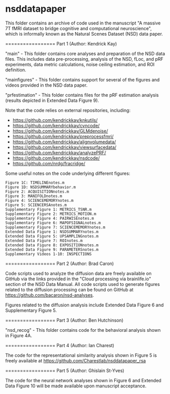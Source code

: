 # nsddatapaper

This folder contains an archive of code used in the manuscript "A massive 7T fMRI dataset to bridge cognitive and computational neuroscience", which is informally known as the Natural Scenes Dataset (NSD) data paper.

================= Part 1 (Author: Kendrick Kay)

"main" - This folder contains core analyses and preparation of the
         NSD data files. This includes data pre-processing, analysis of the
         NSD, fLoc, and pRF experiments, data metric calculations,
         noise ceiling estimation, and ROI definition.
         
"mainfigures" - This folder contains support for several of the figures and
         videos provided in the NSD data paper.

"prfestimation" - This folder contains files for the pRF estimation analysis
                  (results depicted in Extended Data Figure 9).

Note that the code relies on external repositories, including:
* https://github.com/kendrickkay/knkutils/
* https://github.com/kendrickkay/cvncode/
* https://github.com/kendrickkay/GLMdenoise/
* https://github.com/kendrickkay/preprocessfmri/
* https://github.com/kendrickkay/alignvolumedata/
* https://github.com/kendrickkay/viewsurfacedata/
* https://github.com/kendrickkay/analyzePRF/
* https://github.com/kendrickkay/nsdcode/
* https://github.com/nrdg/fracridge/

Some useful notes on the code underlying different figures:

```
Figure 1C: TIMELINEnotes.m
Figure 1D: NSDSUMMARYbehavior.m
Figure 2: ACQUISITIONnotes.m
Figure 3: MANIFOLDnotes.m
Figure 4: SCIENCEMEMORYnotes.m
Figure 5: SCIENCERSAnotes.m
Supplementary Figure 1: METRICS_TSNR.m
Supplementary Figure 2: METRICS_MOTION.m
Supplementary Figure 4: PAIRWISEnotes.m
Supplementary Figure 6: MAPOFSIGNALnotes.m
Supplementary Figure 7: SCIENCEMEMORYnotes.m
Extended Data Figure 1: NSDSUMMARYnotes.m
Extended Data Figure 5: UPSAMPLINGnotes.m
Extended Data Figure 7: ROInotes.m
Extended Data Figure 8: EXPOSITIONnotes.m
Extended Data Figure 9: PARAMETERSnotes.m
Supplementary Videos 1-10: INSPECTIONS
```

================= Part 2 (Author: Brad Caron)

Code scripts used to analyze the diffusion data are freely available on GitHub 
via the links provided in the "Cloud processing via brainlife.io" section of
the NSD Data Manual. All code scripts used to generate figures related to the
diffusion processing can be found on GitHub at https://github.com/bacaron/nsd-analyses.

Figures related to the diffusion analysis include
Extended Data Figure 6 and Supplementary Figure 5.

================= Part 3 (Author: Ben Hutchinson)

"nsd_recog" - This folder contains code for the behavioral analysis
              shown in Figure 4A.

================= Part 4 (Author: Ian Charest)

The code for the representational similarity analysis shown in Figure 5
is freely available at https://github.com/Charestlab/nsddatapaper_rsa

================= Part 5 (Author: Ghislain St-Yves)

The code for the neural network analyses shown in Figure 6 and 
Extended Data Figure 10 will be made available upon manuscript acceptance.
